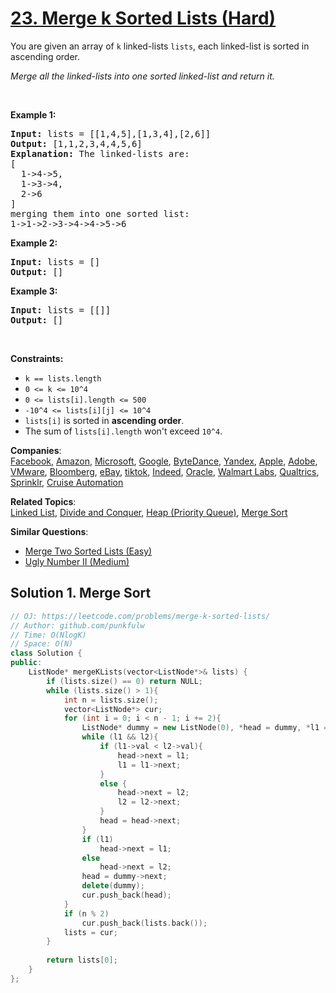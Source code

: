 # [23. Merge k Sorted Lists (Hard)](https://leetcode.com/problems/merge-k-sorted-lists/)

<p>You are given an array of <code>k</code> linked-lists <code>lists</code>, each linked-list is sorted in ascending order.</p>

<p><em>Merge all the linked-lists into one sorted linked-list and return it.</em></p>

<p>&nbsp;</p>
<p><strong>Example 1:</strong></p>

<pre><strong>Input:</strong> lists = [[1,4,5],[1,3,4],[2,6]]
<strong>Output:</strong> [1,1,2,3,4,4,5,6]
<strong>Explanation:</strong> The linked-lists are:
[
  1-&gt;4-&gt;5,
  1-&gt;3-&gt;4,
  2-&gt;6
]
merging them into one sorted list:
1-&gt;1-&gt;2-&gt;3-&gt;4-&gt;4-&gt;5-&gt;6
</pre>

<p><strong>Example 2:</strong></p>

<pre><strong>Input:</strong> lists = []
<strong>Output:</strong> []
</pre>

<p><strong>Example 3:</strong></p>

<pre><strong>Input:</strong> lists = [[]]
<strong>Output:</strong> []
</pre>

<p>&nbsp;</p>
<p><strong>Constraints:</strong></p>

<ul>
	<li><code>k == lists.length</code></li>
	<li><code>0 &lt;= k &lt;= 10^4</code></li>
	<li><code>0 &lt;= lists[i].length &lt;= 500</code></li>
	<li><code>-10^4 &lt;= lists[i][j] &lt;= 10^4</code></li>
	<li><code>lists[i]</code> is sorted in <strong>ascending order</strong>.</li>
	<li>The sum of <code>lists[i].length</code> won't exceed <code>10^4</code>.</li>
</ul>


**Companies**:  
[Facebook](https://leetcode.com/company/facebook), [Amazon](https://leetcode.com/company/amazon), [Microsoft](https://leetcode.com/company/microsoft), [Google](https://leetcode.com/company/google), [ByteDance](https://leetcode.com/company/bytedance), [Yandex](https://leetcode.com/company/yandex), [Apple](https://leetcode.com/company/apple), [Adobe](https://leetcode.com/company/adobe), [VMware](https://leetcode.com/company/vmware), [Bloomberg](https://leetcode.com/company/bloomberg), [eBay](https://leetcode.com/company/ebay), [tiktok](https://leetcode.com/company/tiktok), [Indeed](https://leetcode.com/company/indeed), [Oracle](https://leetcode.com/company/oracle), [Walmart Labs](https://leetcode.com/company/walmart-labs), [Qualtrics](https://leetcode.com/company/qualtrics), [Sprinklr](https://leetcode.com/company/sprinklr), [Cruise Automation](https://leetcode.com/company/cruise-automation)

**Related Topics**:  
[Linked List](https://leetcode.com/tag/linked-list/), [Divide and Conquer](https://leetcode.com/tag/divide-and-conquer/), [Heap (Priority Queue)](https://leetcode.com/tag/heap-priority-queue/), [Merge Sort](https://leetcode.com/tag/merge-sort/)

**Similar Questions**:
* [Merge Two Sorted Lists (Easy)](https://leetcode.com/problems/merge-two-sorted-lists/)
* [Ugly Number II (Medium)](https://leetcode.com/problems/ugly-number-ii/)


## Solution 1. Merge Sort

```cpp
// OJ: https://leetcode.com/problems/merge-k-sorted-lists/
// Author: github.com/punkfulw
// Time: O(NlogK)
// Space: O(N)
class Solution {
public:
    ListNode* mergeKLists(vector<ListNode*>& lists) {
        if (lists.size() == 0) return NULL;
        while (lists.size() > 1){
            int n = lists.size();
            vector<ListNode*> cur;
            for (int i = 0; i < n - 1; i += 2){
                ListNode* dummy = new ListNode(0), *head = dummy, *l1 = lists[i], *l2 = lists[i + 1];
                while (l1 && l2){
                    if (l1->val < l2->val){
                        head->next = l1;
                        l1 = l1->next;
                    }
                    else {
                        head->next = l2;
                        l2 = l2->next;
                    }
                    head = head->next;
                }
                if (l1)
                    head->next = l1;
                else
                    head->next = l2;
                head = dummy->next;
                delete(dummy);
                cur.push_back(head);
            }
            if (n % 2)
                cur.push_back(lists.back());
            lists = cur;
        }
        
        return lists[0];
    }
};

```
